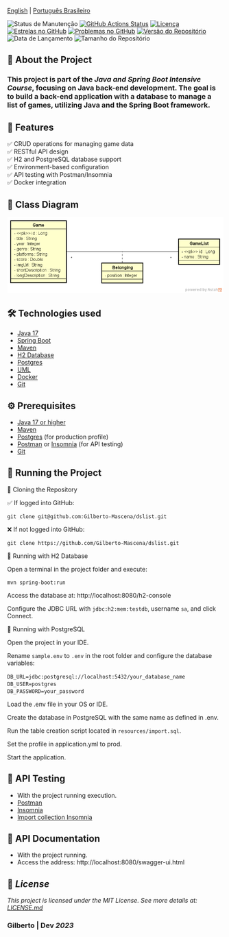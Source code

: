 
[English](https://github.com/Gilberto-Mascena/dslist/blob/main/README.md) |
[Português Brasileiro](https://github.com/Gilberto-Mascena/dslist/blob/main/README-pt_br.md)

![Status de Manutenção](https://img.shields.io/badge/Maintained-Yes-brightgreen?style=for-the-badge)
[![GitHub Actions Status](https://img.shields.io/github/actions/workflow/status/Gilberto-Mascena/dslist/build.yml?style=for-the-badge)](https://github.com/Gilberto-Mascena/dslist/actions)
[![Licença](https://img.shields.io/github/license/Gilberto-Mascena/dslist?style=for-the-badge)](https://github.com/Gilberto-Mascena/dslist/blob/main/LICENSE.md)
[![Estrelas no GitHub](https://img.shields.io/github/stars/Gilberto-Mascena/dslist?style=for-the-badge)](https://github.com/Gilberto-Mascena/dslist/stargazers)
[![Problemas no GitHub](https://img.shields.io/github/issues/Gilberto-Mascena/dslist?style=for-the-badge)](https://github.com/Gilberto-Mascena/dslist/issues)
[![Versão do Repositório](https://img.shields.io/github/v/release/Gilberto-Mascena/dslist?include_prereleases&style=for-the-badge)](https://github.com/Gilberto-Mascena/dslist/releases)
![Data de Lançamento](https://img.shields.io/github/release-date/Gilberto-Mascena/dslist?style=for-the-badge)
![Tamanho do Repositório](https://img.shields.io/github/repo-size/Gilberto-Mascena/dslist?style=for-the-badge)

## 🚀 About the Project

### This project is part of the _Java and Spring Boot Intensive Course_, focusing on Java back-end development. The goal is to build a back-end application with a database to manage a list of games, utilizing Java and the Spring Boot framework.

## 📌 Features

✅ CRUD operations for managing game data\
✅ RESTful API design\
✅ H2 and PostgreSQL database support\
✅ Environment-based configuration\
✅ API testing with Postman/Insomnia\
✅ Docker integration

## 📌 Class Diagram


![UML](assets/uml.png)

## 🛠️ Technologies used
- [Java 17](https://www.oracle.com/br/java/technologies/downloads/)
- [Spring Boot](https://spring.io/projects/spring-boot)
- [Maven](https://maven.apache.org/) 
- [H2 Database](https://www.h2database.com/html/main.html)
- [Postgres](https://www.postgresql.org/)
- [UML](https://www.uml.org/)
- [Docker](https://www.docker.com/)
- [Git](https://git-scm.com/)
## ⚙️ Prerequisites

- [Java 17 or higher](https://www.oracle.com/br/java/technologies/downloads/)
- [Maven](https://maven.apache.org/)
- [Postgres](https://www.postgresql.org) (for production profile)
- [Postman](https://www.postman.com/) or [Insomnia](https://insomnia.rest/download) (for API testing)
- [Git](https://git-scm.com/)

## 🚀 Running the Project

🔹 Cloning the Repository

✅ If logged into GitHub:
```
git clone git@github.com:Gilberto-Mascena/dslist.git
```

❌ If not logged into GitHub:
```
git clone https://github.com/Gilberto-Mascena/dslist.git
```

🔹 Running with H2 Database

Open a terminal in the project folder and execute:

```
mvn spring-boot:run
```

Access the database at: http://localhost:8080/h2-console

Configure the JDBC URL with ``jdbc:h2:mem:testdb``, username ``sa``, and click Connect.

🔹 Running with PostgreSQL

Open the project in your IDE.

Rename ``sample.env`` to ``.env`` in the root folder and configure the database variables:

``DB_URL=jdbc:postgresql://localhost:5432/your_database_name``\
``DB_USER=postgres``\
``DB_PASSWORD=your_password``

Load the .env file in your OS or IDE.

Create the database in PostgreSQL with the same name as defined in .env.

Run the table creation script located in ``resources/import.sql``.

Set the profile in application.yml to prod.

Start the application.

## 🔎 API Testing
- With the project running execution.
- [Postman](https://www.postman.com/)
- [Insomnia](https://insomnia.rest/download)
- [Import collection Insomnia](assets/Insomnia_2024-12-13.json)

## 📃 API Documentation
- With the project running. 
- Access the address: http://localhost:8080/swagger-ui.html

## 📜 *License*

*This project is licensed under the MIT License. See more details at:* [_LICENSE.md_](./LICENSE.md)


### Gilberto | Dev _2023_